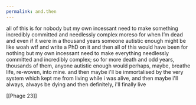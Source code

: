 ```yaml
---
permalink: and.then
---
```

all of this is for nobody but my own incessant need to make something incredibly committed and needlessly complex moreso for when I’m dead and even if it were in a thousand years someone autistic enough might be like woah wtf and write a PhD on it
and then all of this would have been for nothing but my own incessant need to make everything needlessly committed and incredibly complex; so for more death and odd years, thousands of them, anyone autistic enough would perhaps, maybe, breathe life, re-woven, into mine. 
and then maybe i'll be immortalised by the very system which kept me from living while i was alive,
and then maybe i'll always, always be dying 
and then definitely, i'll finally 
live 

[[Phage 23]]